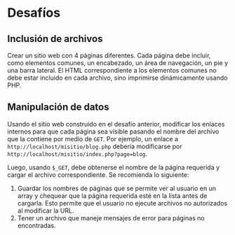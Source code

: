 # Desafíos

## Inclusión de archivos

Crear un sitio web con 4 páginas diferentes. Cada página debe incluir, como elementos comunes, un encabezado, un área de navegación, un pie y una barra lateral. El HTML correspondiente a los elementos comunes no debe estar incluido en cada archivo, sino imprimirse dinámicamente usando PHP.

## Manipulación de datos

Usando el sitio web construido en el desafío anterior, modificar los enlaces internos para que cada página sea visible pasando el nombre del archivo que la contiene por medio de `GET`. Por ejemplo, un enlace a `http://localhost/misitio/blog.php` debería modificarse por `http://localhost/misitio/index.php?page=blog`.

Luego, usando `$_GET`, debe obtenerse el nombre de la página requerida y cargar el archivo correspondiente. Se recomienda lo siguiente:

1. Guardar los nombres de páginas que se permite ver al usuario en un array y chequear que la página requerida esté en la lista antes de cargarla. Esto permite que el usuario no ejecute archivos no autorizados al modificar la URL.
2. Tener un archivo que maneje mensajes de error para páginas no encontradas.